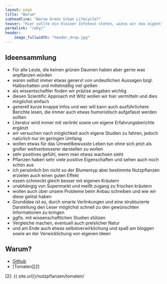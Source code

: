 ```yaml
---
layout: page
title: "Warum"
subheadline: "Warum Green Urban Lifecycle?"
teaser: "Hier sollte ein kleiner Infotext stehen, wieso wir das eigentlich machen..."
permalink: "/why/"
header:
    image_fullwidth: "header_drop.jpg"
---
```


## Ideensammlung

* Für alle Leute, die keinen grünen Daumen haben aber gerne was anpflanzen würden
* waren selbst immer etwas genervt von undeutlichen Aussagen bzgl. Halbschatten und mittelmäßig viel gießen
* als wissentschaftler finden wir präzise angaben wichtig
* diesen Scientific Approach mit Witz wollen wir hier vermitteln und dies möglichst einfach
* generell kurze knappe Infos und wer will kann auch ausführlichere Berichte lesen, die immer auch etwas humoristisch aufgefasst werden sollten
* Literatur wird immer mit verlinkt sowie um eigene Erfahrungsberichte ergänzt
* wir versuchen nach möglichkeit auch eigene Studien zu fahren, jedoch natürlich nur im geringen Umfang
* wollen etwas für das Umweltbewusste Leben tun ohne sich jetzt als großer weltverbesserer darstellen zu wollen
* sehr positives gefühl, wenn man etwas wachsen sieht
* Pflanzen haben sehr viele positive Eigenschaften und sehen auch noch schön aus
* ich persönlich bin nicht so der Blumentyp aber bestimmte Nutzpflanzen erzielen auch einen guten Effekt
* essen schmeckt gleich besser mit eigenen Kräutern
* unabhängig von Supermarkt und meißt zugang zu frischen kräutern
* wollen auch über unsere Probleme beim Anbau schreiben und wie wir diese gelöst haben
* Grundidee ist es, durch smarte Verlinkungen und eine strukturierte Darstellung den Leser möglichst schnell zu den gewünschten Informationen zu bringen
* ggfls. mit wissenschaftlichen Studien stützen
* Vergleiche machen, eventuell auch preislicher Natur 
* und am Ende auch etwas selbstverwirklichung und spaß am bloggen sowie an der Verwicklichung von eigenen Ideen


## Warum?

* [Github][1]
* [Tomaten][2]



[1]: http://github.com
[2]: {{ site.url}}/nutzpflanzen/tomaten/

